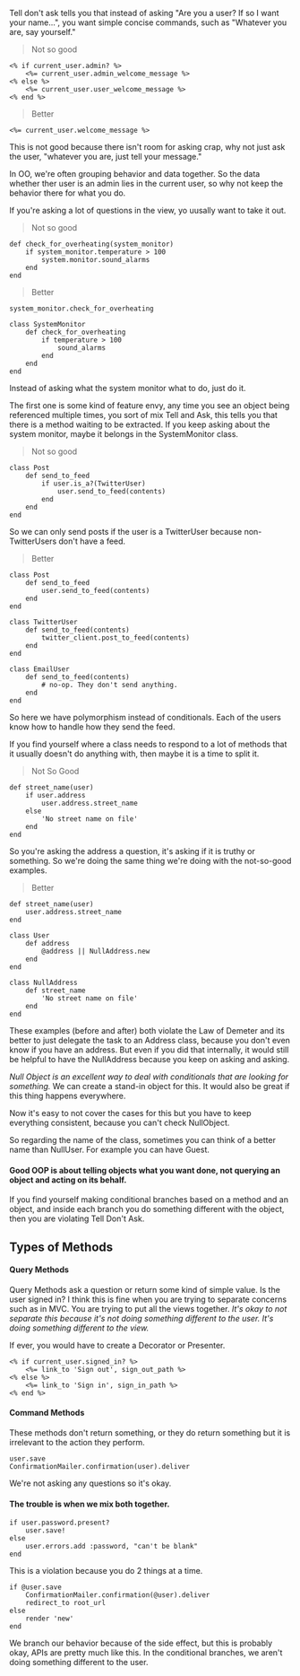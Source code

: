Tell don't ask tells you that instead of asking "Are you a user? If so I want your name...", you want simple concise commands, such as "Whatever you are, say yourself."

> Not so good

    <% if current_user.admin? %>
        <%= current_user.admin_welcome_message %>
    <% else %>
        <%= current_user.user_welcome_message %>
    <% end %>

> Better

    <%= current_user.welcome_message %>

This is not good because there isn't room for asking crap, why not just ask the user, "whatever you are, just tell your message."

In OO, we're often grouping behavior and data together. So the data whether ther user is an admin lies in the current user, so why not keep the behavior there for what you do.

If you're asking a lot of questions in the view, yo uusally want to take it out.

> Not so good

    def check_for_overheating(system_monitor)
        if system_monitor.temperature > 100
            system.monitor.sound_alarms
        end
    end

> Better

    system_monitor.check_for_overheating

    class SystemMonitor
        def check_for_overheating
            if temperature > 100
                sound_alarms
            end
        end
    end

Instead of asking what the system monitor what to do, just do it.

The first one is some kind of feature envy, any time you see an object being referenced multiple times, you sort of mix Tell and Ask, this tells you that there is a method waiting to be extracted. If you keep asking about the system monitor, maybe it belongs in the SystemMonitor class.

> Not so good

    class Post
        def send_to_feed
            if user.is_a?(TwitterUser)
                user.send_to_feed(contents)
            end
        end
    end

So we can only send posts if the user is a TwitterUser because non-TwitterUsers don't have a feed.

> Better

    class Post
        def send_to_feed
            user.send_to_feed(contents)
        end
    end

    class TwitterUser
        def send_to_feed(contents)
            twitter_client.post_to_feed(contents)
        end
    end

    class EmailUser
        def send_to_feed(contents)
            # no-op. They don't send anything.
        end
    end

So here we have polymorphism instead of conditionals. Each of the users know how to handle how they send the feed.

If you find yourself where a class needs to respond to a lot of methods that it usually doesn't do anything with, then maybe it is a time to split it.

> Not So Good

    def street_name(user)
        if user.address
            user.address.street_name
        else
            'No street name on file'
        end
    end

So you're asking the address a question, it's asking if it is truthy or something. So we're doing the same thing we're doing with the not-so-good examples.

> Better

    def street_name(user)
        user.address.street_name
    end

    class User
        def address
            @address || NullAddress.new
        end
    end

    class NullAddress
        def street_name
            'No street name on file'
        end
    end

These examples (before and after) both violate the Law of Demeter and its better to just delegate the task to an Address class, because you don't even know if you have an address. But even if you did that internally, it would still be helpful to have the NullAddress because you keep on asking and asking.

*Null Object is an excellent way to deal with conditionals that are looking for something.* We can create a stand-in object for this. It would also be great if this thing happens everywhere.

Now it's easy to not cover the cases for this but you have to keep everything consistent, because you can't check NullObject.

So regarding the name of the class, sometimes you can think of a better name than NullUser. For example you can have Guest.

#### Good OOP is about telling objects what you want done, not querying an object and acting on its behalf.

If you find yourself making conditional branches based on a method and an object, and inside each branch you do something different with the object, then you are violating Tell Don't Ask.

## Types of Methods

#### Query Methods

Query Methods ask a question or return some kind of simple value. Is the user signed in? I think this is fine when you are trying to separate concerns such as in MVC. You are trying to put all the views together. *It's okay to not separate this because it's not doing something different to the user. It's doing something different to the view.*

If ever, you would have to create a Decorator or Presenter.

    <% if current_user.signed_in? %>
        <%= link_to 'Sign out', sign_out_path %>
    <% else %>
        <%= link_to 'Sign in', sign_in_path %>
    <% end %>

#### Command Methods

These methods don't return something, or they do return something but it is irrelevant to the action they perform.

    user.save
    ConfirmationMailer.confirmation(user).deliver

We're not asking any questions so it's okay.

#### The trouble is when we mix both together.

    if user.password.present?
        user.save!
    else
        user.errors.add :password, "can't be blank"
    end

This is a violation because you do 2 things at a time.

    if @user.save
        ConfirmationMailer.confirmation(@user).deliver
        redirect_to root_url
    else
        render 'new'
    end

We branch our behavior because of the side effect, but this is probably okay, APIs are pretty much like this. In the conditional branches, we aren't doing something different to the user.

